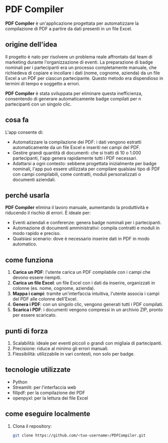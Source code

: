 # PDF Compiler

**PDF Compiler** è un'applicazione progettata per automatizzare la compilazione di PDF a partire da dati presenti in un file Excel.

## origine dell'idea
Il progetto è nato per risolvere un problema reale affrontato dal team di marketing durante l'organizzazione di eventi. La preparazione di badge nominali per i partecipanti era un processo completamente manuale, che richiedeva di copiare e incollare i dati (nome, cognome, azienda) da un file Excel a un PDF per ciascun partecipante. Questo metodo era dispendioso in termini di tempo e soggetto a errori.

**PDF Compiler** è stata sviluppata per eliminare questa inefficienza, consentendo di generare automaticamente badge compilati per n partecipanti con un singolo clic.

## cosa fa
L'app consente di:
- Automatizzare la compilazione dei PDF: i dati vengono estratti automaticamente da un file Excel e inseriti nei campi del PDF.
- Gestire grandi quantità di documenti: che si tratti di 10 o 1.000 partecipanti, l'app genera rapidamente tutti i PDF necessari.
- Adattarsi a ogni contesto: sebbene progettata inizialmente per badge nominali, l'app può essere utilizzata per compilare qualsiasi tipo di PDF con campi compilabili, come contratti, moduli personalizzati o documenti aziendali.

## perché usarla
**PDF Compiler** elimina il lavoro manuale, aumentando la produttività e riducendo il rischio di errori. È ideale per:
- Eventi aziendali e conferenze: genera badge nominali per i partecipanti.
- Automazione di documenti amministrativi: compila contratti e moduli in modo rapido e preciso.
- Qualsiasi scenario: dove è necessario inserire dati in PDF in modo automatico.

## come funziona
1. **Carica un PDF**: l'utente carica un PDF compilabile con i campi che devono essere riempiti.
2. **Carica un file Excel**: un file Excel con i dati da inserire, organizzati in colonne (es. nome, cognome, azienda).
3. **Mappa i campi**: tramite un'interfaccia intuitiva, l'utente associa i campi del PDF alle colonne dell'Excel.
4. **Genera i PDF**: con un singolo clic, vengono generati tutti i PDF compilati.
5. **Scarica i PDF**: i documenti vengono compressi in un archivio ZIP, pronto per essere scaricato.

## punti di forza
1. Scalabilità: ideale per eventi piccoli o grandi con migliaia di partecipanti.
2. Precisione: riduce al minimo gli errori manuali.
3. Flessibilità: utilizzabile in vari contesti, non solo per badge.

## tecnologie utilizzate
- Python
- Streamlit: per l'interfaccia web
- fillpdf: per la compilazione dei PDF
- openpyxl: per la lettura dei file Excel

## come eseguire localmente
1. Clona il repository:
   ```bash
   git clone https://github.com/<tuo-username>/PDFCompiler.git
